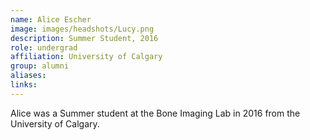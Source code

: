 ```yaml
---
name: Alice Escher
image: images/headshots/Lucy.png
description: Summer Student, 2016
role: undergrad
affiliation: University of Calgary
group: alumni
aliases: 
links:
---
```


Alice was a Summer student at the Bone Imaging Lab in 2016 from the University of Calgary.
